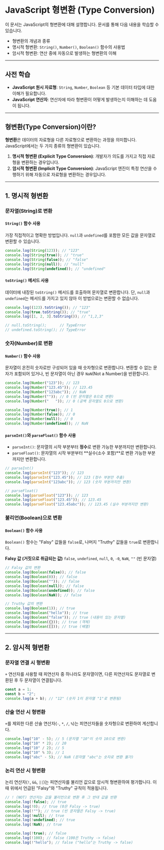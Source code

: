 # JavaScript 형변환 (Type Conversion)

이 문서는 JavaScript의 형변환에 대해 설명합니다. 문서를 통해 다음 내용을 학습할 수 있습니다.

- 형변환의 개념과 종류
- 명시적 형변환: `String()`, `Number()`, `Boolean()` 함수의 사용법
- 암시적 형변환: 연산 중에 자동으로 발생하는 형변환의 이해

---

## 사전 학습

- **JavaScript 원시 자료형**: `String`, `Number`, `Boolean` 등 기본 데이터 타입에 대한 이해가 필요합니다.
- **JavaScript 연산자**: 연산자에 따라 형변환이 어떻게 발생하는지 이해하는 데 도움이 됩니다.

---

## 형변환(Type Conversion)이란?

**형변환**은 데이터의 자료형을 다른 자료형으로 변환하는 과정을 의미합니다. JavaScript에서는 두 가지 종류의 형변환이 있습니다.

1.  **명시적 형변환 (Explicit Type Conversion)**: 개발자가 의도를 가지고 직접 자료형을 변환하는 경우입니다.
2.  **암시적 형변환 (Implicit Type Conversion)**: JavaScript 엔진이 특정 연산을 수행하기 위해 자동으로 자료형을 변환하는 경우입니다.

---

## 1. 명시적 형변환

### 문자열(String)로 변환

#### `String()` 함수 사용

가장 직접적이고 명확한 방법입니다. `null`과 `undefined`를 포함한 모든 값을 문자열로 변환할 수 있습니다.

```javascript
console.log(String(123)); // "123"
console.log(String(true)); // "true"
console.log(String(false)); // "false"
console.log(String(null)); // "null"
console.log(String(undefined)); // "undefined"
```

#### `toString()` 메서드 사용

데이터에 내장된 `toString()` 메서드를 호출하여 문자열로 변환합니다. 단, `null`과 `undefined`는 메서드를 가지고 있지 않아 이 방법으로는 변환할 수 없습니다.

```javascript
console.log((123).toString()); // "123"
console.log(true.toString()); // "true"
console.log([1, 2, 3].toString()); // "1,2,3"

// null.toString();      // TypeError
// undefined.toString(); // TypeError
```

### 숫자(Number)로 변환

#### `Number()` 함수 사용

문자열이 온전히 숫자로만 구성되어 있을 때 숫자형으로 변환합니다. 변환할 수 없는 문자가 포함되어 있거나, 빈 문자열이 아닌 경우 `NaN`(Not a Number)을 반환합니다.

```javascript
console.log(Number("123")); // 123
console.log(Number("123.45")); // 123.45
console.log(Number("123abc")); // NaN
console.log(Number("")); // 0 (빈 문자열은 0으로 변환)
console.log(Number("   ")); // 0 (공백 문자열도 0으로 변환)

console.log(Number(true)); // 1
console.log(Number(false)); // 0
console.log(Number(null)); // 0
console.log(Number(undefined)); // NaN
```

#### `parseInt()`와 `parseFloat()` 함수 사용

- `parseInt()`: 문자열의 시작 부분부터 **정수**로 변환 가능한 부분까지만 변환합니다.
- `parseFloat()`: 문자열의 시작 부분부터 **실수(소수 포함)**로 변환 가능한 부분까지만 변환합니다.

```javascript
// parseInt()
console.log(parseInt("123")); // 123
console.log(parseInt("123.45")); // 123 (정수 부분만 추출)
console.log(parseInt("123abc")); // 123 (숫자 부분까지만 변환)

// parseFloat()
console.log(parseFloat("123")); // 123
console.log(parseFloat("123.45")); // 123.45
console.log(parseFloat("123.45abc")); // 123.45 (실수 부분까지만 변환)
```

### 불리언(Boolean)으로 변환

#### `Boolean()` 함수 사용

`Boolean()` 함수는 "Falsy" 값들을 `false`로, 나머지 "Truthy" 값들을 `true`로 변환합니다.

**Falsy 값 (거짓으로 취급되는 값)**
`false`, `undefined`, `null`, `0`, `-0`, `NaN`, `""` (빈 문자열)

```javascript
// Falsy 값의 변환
console.log(Boolean(false)); // false
console.log(Boolean(0)); // false
console.log(Boolean("")); // false
console.log(Boolean(null)); // false
console.log(Boolean(undefined)); // false
console.log(Boolean(NaN)); // false

// Truthy 값의 변환
console.log(Boolean(1)); // true
console.log(Boolean("hello")); // true
console.log(Boolean("false")); // true (내용이 있는 문자열)
console.log(Boolean({})); // true (객체)
console.log(Boolean([])); // true (배열)
```

---

## 2. 암시적 형변환

### 문자열 연결 시 형변환

`+` 연산자를 사용할 때 피연산자 중 하나라도 문자열이면, 다른 피연산자도 문자열로 변환된 후 두 문자열이 연결됩니다.

```javascript
const a = 1;
const b = "2";
console.log(a + b); // "12" (숫자 1이 문자열 "1"로 변환됨)
```

### 산술 연산 시 형변환

`+`를 제외한 다른 산술 연산자(`-`, `*`, `/`, `%`)는 피연산자들을 숫자형으로 변환하여 계산합니다.

```javascript
console.log("10" - 5); // 5 (문자열 "10"이 숫자 10으로 변환)
console.log("10" * 2); // 20
console.log("10" / 2); // 5
console.log("10" % 3); // 1
console.log("abc" - 5); // NaN (문자열 "abc"는 숫자로 변환 불가)
```

### 논리 연산 시 형변환

논리 연산자(`!`, `&&`, `||`)는 피연산자를 불리언 값으로 암시적 형변환하여 평가합니다. 이때 위에서 언급된 "Falsy"와 "Truthy" 규칙이 적용됩니다.

```javascript
// ! (NOT) 연산자는 값을 불리언으로 변환 후 그 반대 값을 반환
console.log(!false); // true
console.log(!0); // true (0은 Falsy -> true)
console.log(!""); // true (빈 문자열은 Falsy -> true)
console.log(!null); // true
console.log(!undefined); // true
console.log(!NaN); // true

console.log(!true); // false
console.log(!100); // false (100은 Truthy -> false)
console.log(!"hello"); // false ("hello"는 Truthy -> false)
```
